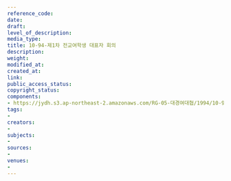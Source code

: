 ```yaml
---
reference_code: 
date: 
draft: 
level_of_description: 
media_type: 
title: 10-94-제1차 전교여학생 대표자 회의
description: 
weight: 
modified_at: 
created_at: 
link: 
public_access_status: 
copyright_status: 
components:
- https://jydh.s3.ap-northeast-2.amazonaws.com/RG-05-대경여대협/1994/10-94-제1차+전교여학생+대표자+회의.pdf
tags:
- 
creators:
- 
subjects:
- 
sources:
- 
venues:
- 
---
```

